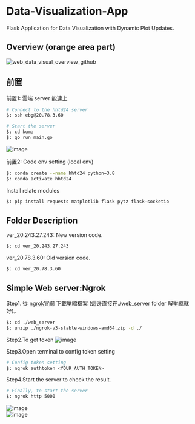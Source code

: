 # Data-Visualization-App 
Flask Application for Data Visualization with Dynamic Plot Updates.

## Overview (orange area part)   
![web_data_visual_overview_github](https://github.com/user-attachments/assets/11cf50c2-f0fa-40c4-bb02-92205fffe3fb)    


## 前置   
前置1: 雲端 server 能連上
 ```bash
# Connect to the hhtd24 server
$: ssh ebg@20.78.3.60

# Start the server
$: cd kuma
$: go run main.go
```
![image](https://github.com/user-attachments/assets/56aab720-85da-4158-baf0-d1aec7c2828c) 

前置2: Code env setting (local env)   
```bash   
$: conda create --name hhtd24 python=3.8      
$: conda activate hhtd24
```
Install relate modules  
```bash    
$: pip install requests matplotlib flask pytz flask-socketio     
```
 


## Folder Description  
ver_20.243.27.243: New version code.  
```bash       
$: cd ver_20.243.27.243      
```

ver_20.78.3.60: Old version code.     
```bash       
$: cd ver_20.78.3.60          
```

## Simple Web server:Ngrok  
Step1. 從 [ngrok官網](https://dashboard.ngrok.com/get-started/your-authtoken) 下載壓縮檔案 (這邊直接在./web_server folder 解壓縮就好)。
```bash 
$: cd ./web_server
$: unzip ./ngrok-v3-stable-windows-amd64.zip -d ./   
```

Step2.To get token
![image](https://github.com/user-attachments/assets/64a74d9a-63e9-4175-b705-491e9eb1b5e2)

Step3.Open terminal to config token setting
```bash
# Config token setting
$: ngrok authtoken <YOUR_AUTH_TOKEN>
```     

Step4.Start the server to check the result.    
```bash
# Finally, to start the server
$: ngrok http 5000    
```
![image](https://github.com/user-attachments/assets/683bdf4a-81b0-42c6-ab6a-2d8e7c7da1a1)    
![image](https://github.com/user-attachments/assets/54a91a43-37fc-42a1-bc1b-1430313ed93d)    


